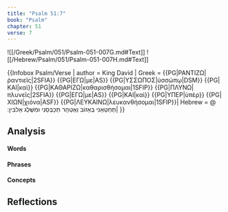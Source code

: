 ```yaml
---
title: "Psalm 51:7"
book: "Psalm"
chapter: 51
verse: 7
---
```

![[/Greek/Psalm/051/Psalm-051-007G.md#Text]]
![[/Hebrew/Psalm/051/Psalm-051-007H.md#Text]]

{{Infobox Psalm/Verse |
  author = King David |
  Greek = {{PG|ΡΑΝΤΙΖΩ|ῥαντιεῖς|2SFIA}}
{{PG|ΕΓΩ|με|AS}}
{{PG|ΥΣΣΩΠΟΣ|ὑσσώπῳ|DSM}}
{{PG|ΚΑΙ|καὶ}}
{{PG|ΚΑΘΑΡΙΖΩ|καθαρισθήσομαι|1SFIP}}
{{PG|ΠΛΥΝΩ|πλυνεῖς|2SFIA}}
{{PG|ΕΓΩ|με|AS}}
{{PG|ΚΑΙ|καὶ}}
{{PG|ΥΠΕΡ|ὑπὲρ}}
{{PG|ΧΙΩΝ|χιόνα|ASF}}
{{PG|ΛΕΥΚΑΙΝΩ|λευκανθήσομαι|1SFIP}}|
  Hebrew = @
תְּחַטְּאֵנִי
בְאֵזוֹב
וְאֶטְהָר
תְּכַבְּסֵנִי
וּמִשֶּׁלֶג
אַלבִּין
׃|
}}

## Analysis

#### Words

#### Phrases

#### Concepts

## Reflections
